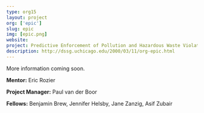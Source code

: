 ```yaml
---
type: org15
layout: project
org: ['epic']
slug: epic
img: [epic.png]
website: 
project: Predictive Enforcement of Pollution and Hazardous Waste Violations
description: http://dssg.uchicago.edu/2000/03/11/org-epic.html
---
```


More information coming soon. 

<p><b>Mentor:</b> Eric Rozier

<p><b>Project Manager:</b> Paul van der Boor

<p><b>Fellows:</b> Benjamin Brew, Jennifer Helsby, Jane Zanzig, Asif Zubair
